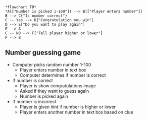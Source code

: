 ``` Mermaid
*flowchart TD*
*A(["Number is picked 1-100"]) --> B(["Player enters number"])
B --> C{"Is number correct"}
C -- Yes --> D["Congratulation you win"]
D --> E["Do you want to play again"]
E --> A
C -- NO --> F["Tell player higher or lower"]
F --> B 
```

## Number guessing game ##
  * Computer picks random number 1-100
      * Player enters number in text box
      * Computer determines if number is correct
  * If number is correct
      * Player is show congratulations image
      * Asked if they want to guess again
      * Number is picked again
  * If number is incorrect
      * Player is given hint if number is higher or lower
      * Player enters another number in text bos based on clue
